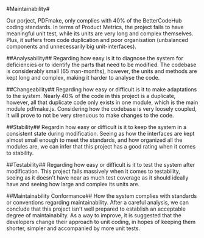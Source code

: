 #Maintainability#

Our porject, PDFmake, only complies with 40% of the BetterCodeHub coding standards.
In terms of Product Metrics, the project fails to have meaningful unit test, while its units are very long and complex themselves. Plus, it suffers from code duplication and poor organisation (unbalanced components and unnecessarily big unit-interfaces).

##Analysability##
Regarding how easy is it to diagnose the system for deficiencies or to identify the parts that need to be modified.
The codebase is considerably small (65 man-months), however, the units and methods are kept long and complex, making it harder to analyse the code.

##Changeability##
Regarding how easy or difficult is it to make adaptations to the system.
Nearly 40% of the code in this project is a duplicate, however, all that duplicate code only exists in one module, which is the main module pdfmake.js. Considering how the codebase is very loosely coupled, it will prove to not be very strenuous to make changes to the code.

##Stability##
Regardin how easy or difficult is it to keep the system in a consistent state during modification.
Seeing as how the interfaces are kept almost small enough to meet the standards, and how organized all the modules are, we can infer that this project has a good rating when it comes to stability.

##Testability##
Regarding how easy or difficult is it to test the system after modification.
This project fails massively when it comes to testability, seeing as it doesn't have near as much test coverage as it should ideally have and seeing how large and complex its units are.

##Maintainability Conformance##
How the system complies with standards or conventions regarding maintainability.
After a careful analysis, we can conclude that this project isn't well prepared to establish an acceptable degree of maintainabilty. As a way to improve, it is suggested that the developers change their approach to unit coding, in hopes of keeping them shorter, simpler and accompanied by more unit tests.